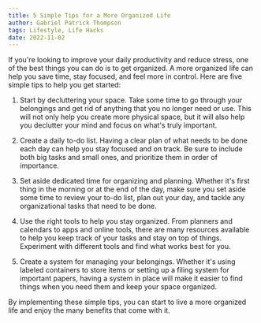 ```yaml
---
title: 5 Simple Tips for a More Organized Life
author: Gabriel Patrick Thompson
tags: Lifestyle, Life Hacks
date: 2022-11-02
---
```


If you're looking to improve your daily productivity and reduce stress, one of the best things you can do is to get organized. A more organized life can help you save time, stay focused, and feel more in control. Here are five simple tips to help you get started:

1. Start by decluttering your space. Take some time to go through your belongings and get rid of anything that you no longer need or use. This will not only help you create more physical space, but it will also help you declutter your mind and focus on what's truly important.

2. Create a daily to-do list. Having a clear plan of what needs to be done each day can help you stay focused and on track. Be sure to include both big tasks and small ones, and prioritize them in order of importance.

3. Set aside dedicated time for organizing and planning. Whether it's first thing in the morning or at the end of the day, make sure you set aside some time to review your to-do list, plan out your day, and tackle any organizational tasks that need to be done.

4. Use the right tools to help you stay organized. From planners and calendars to apps and online tools, there are many resources available to help you keep track of your tasks and stay on top of things. Experiment with different tools and find what works best for you.

5. Create a system for managing your belongings. Whether it's using labeled containers to store items or setting up a filing system for important papers, having a system in place will make it easier to find things when you need them and keep your space organized.

By implementing these simple tips, you can start to live a more organized life and enjoy the many benefits that come with it.

